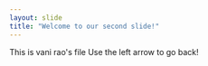 ```yaml
---
layout: slide
title: "Welcome to our second slide!"
---
```

This is vani rao's file
Use the left arrow to go back!
